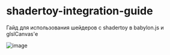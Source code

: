 # shadertoy-integration-guide
Гайд для использования шейдеров с shadertoy в babylon.js и glslCanvas'е

![image](https://user-images.githubusercontent.com/35637110/200515139-16eefe55-0617-4bf8-806b-5d473eeb80b4.png)

